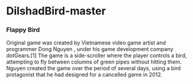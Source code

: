 # DilshadBird-master

### Flappy Bird
Original game was created by Vietnamese video game artist and programmer Dong Nguyen , under his game development company dotGears.[1] The game is a side-scroller where the player controls a bird, attempting to fly between columns of green pipes without hitting them. Nguyen created the game over the period of several days, using a bird protagonist that he had designed for a cancelled game in 2012.

